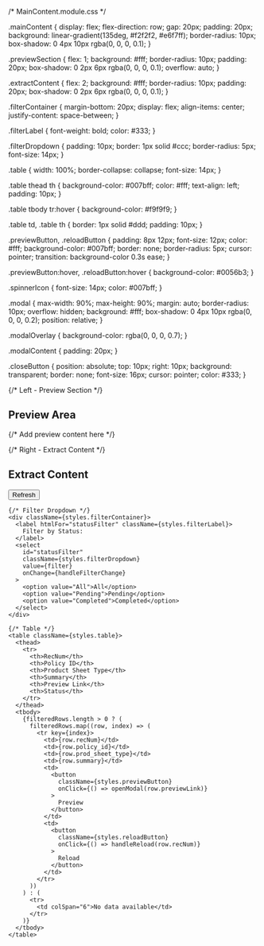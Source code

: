 /* MainContent.module.css */

.mainContent {
  display: flex;
  flex-direction: row;
  gap: 20px;
  padding: 20px;
  background: linear-gradient(135deg, #f2f2f2, #e6f7ff);
  border-radius: 10px;
  box-shadow: 0 4px 10px rgba(0, 0, 0, 0.1);
}

.previewSection {
  flex: 1;
  background: #fff;
  border-radius: 10px;
  padding: 20px;
  box-shadow: 0 2px 6px rgba(0, 0, 0, 0.1);
  overflow: auto;
}

.extractContent {
  flex: 2;
  background: #fff;
  border-radius: 10px;
  padding: 20px;
  box-shadow: 0 2px 6px rgba(0, 0, 0, 0.1);
}

.filterContainer {
  margin-bottom: 20px;
  display: flex;
  align-items: center;
  justify-content: space-between;
}

.filterLabel {
  font-weight: bold;
  color: #333;
}

.filterDropdown {
  padding: 10px;
  border: 1px solid #ccc;
  border-radius: 5px;
  font-size: 14px;
}

.table {
  width: 100%;
  border-collapse: collapse;
  font-size: 14px;
}

.table thead th {
  background-color: #007bff;
  color: #fff;
  text-align: left;
  padding: 10px;
}

.table tbody tr:hover {
  background-color: #f9f9f9;
}

.table td,
.table th {
  border: 1px solid #ddd;
  padding: 10px;
}

.previewButton,
.reloadButton {
  padding: 8px 12px;
  font-size: 12px;
  color: #fff;
  background-color: #007bff;
  border: none;
  border-radius: 5px;
  cursor: pointer;
  transition: background-color 0.3s ease;
}

.previewButton:hover,
.reloadButton:hover {
  background-color: #0056b3;
}

.spinnerIcon {
  font-size: 14px;
  color: #007bff;
}

.modal {
  max-width: 90%;
  max-height: 90%;
  margin: auto;
  border-radius: 10px;
  overflow: hidden;
  background: #fff;
  box-shadow: 0 4px 10px rgba(0, 0, 0, 0.2);
  position: relative;
}

.modalOverlay {
  background-color: rgba(0, 0, 0, 0.7);
}

.modalContent {
  padding: 20px;
}

.closeButton {
  position: absolute;
  top: 10px;
  right: 10px;
  background: transparent;
  border: none;
  font-size: 16px;
  cursor: pointer;
  color: #333;
}





<div className={styles.mainContent}>
  {/* Left - Preview Section */}
  <div className={styles.previewSection}>
    <h2>Preview Area</h2>
    {/* Add preview content here */}
  </div>

  {/* Right - Extract Content */}
  <div className={styles.extractContent}>
    <div className={styles.filterContainer}>
      <h2>Extract Content</h2>
      <button className={styles.reloadButton}>
        <FontAwesomeIcon icon={faRotateRight} /> Refresh
      </button>
    </div>

    {/* Filter Dropdown */}
    <div className={styles.filterContainer}>
      <label htmlFor="statusFilter" className={styles.filterLabel}>
        Filter by Status:
      </label>
      <select
        id="statusFilter"
        className={styles.filterDropdown}
        value={filter}
        onChange={handleFilterChange}
      >
        <option value="All">All</option>
        <option value="Pending">Pending</option>
        <option value="Completed">Completed</option>
      </select>
    </div>

    {/* Table */}
    <table className={styles.table}>
      <thead>
        <tr>
          <th>RecNum</th>
          <th>Policy ID</th>
          <th>Product Sheet Type</th>
          <th>Summary</th>
          <th>Preview Link</th>
          <th>Status</th>
        </tr>
      </thead>
      <tbody>
        {filteredRows.length > 0 ? (
          filteredRows.map((row, index) => (
            <tr key={index}>
              <td>{row.recNum}</td>
              <td>{row.policy_id}</td>
              <td>{row.prod_sheet_type}</td>
              <td>{row.summary}</td>
              <td>
                <button
                  className={styles.previewButton}
                  onClick={() => openModal(row.previewLink)}
                >
                  Preview
                </button>
              </td>
              <td>
                <button
                  className={styles.reloadButton}
                  onClick={() => handleReload(row.recNum)}
                >
                  Reload
                </button>
              </td>
            </tr>
          ))
        ) : (
          <tr>
            <td colSpan="6">No data available</td>
          </tr>
        )}
      </tbody>
    </table>
  </div>
</div>
